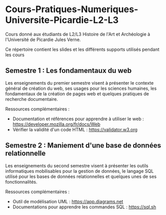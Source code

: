 # Cours-Pratiques-Numeriques-Universite-Picardie-L2-L3

Cours donné aux étudiants de L2/L3 Histoire de l'Art et Archéologie à l'Université de Picardie Jules Verne.

Ce répertoire contient les slides et les différents supports utilisés pendant les cours

## Semestre 1 : Les fondamentaux du web

Les enseignements du premier semestre visent à présenter le contexte général de création du web, ses usages pour les sciences humaines, les fondamentaux de la création de pages web et quelques pratiques de recherche documentaire.

Ressources complémentaires :

- Documentation et références pour apprendre à utiliser le web : https://developer.mozilla.org/fr/docs/Web
- Vérifier la validité d'un code HTML : https://validator.w3.org

## Semestre 2 : Maniement d'une base de données relationnelle

Les enseignements du second semestre visent à présenter les outils informatiques mobilisables pour la gestion de données, le langage SQL utilisé pour les bases de données relationnelles et quelques unes de ses fonctionnalités.

Ressources complémentaires :

- Outil de modélisation UML : https://app.diagrams.net
- Documentations pour apprendre les commandes SQL : https://sql.sh
